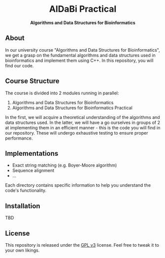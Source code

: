 <h1 align="center">AlDaBi Practical</h1>
<p align="center"><strong>Algorithms and Data Structures for Bioinformatics</strong>

## About
In our university course "Algorithms and Data Structures for Bioinformatics", we get a grasp on the fundamental algorithms and data structures used in bioinformatics and implement them using C++. In this repository, you will find our code.

## Course Structure
The course is divided into 2 modules running in parallel:
1. Algorithms and Data Structures for Bioinformatics
2. Algorithms and Data Structures for Bioinformatics Practical

In the first, we will acquire a theoretical understanding of the algorithms and data structures used. In the latter, we will have a go ourselves in groups of 2 at implementing them in an efficient manner - this is the code you will find in our repository. These will undergo exhaustive testing to ensure proper performance.

## Implementations
- Exact string matching (e.g. Boyer-Moore algorithm)
- Sequence alignment
- ...

Each directory contains specific information to help you understand the code's functionality.

## Installation
TBD

## License
This repository is released under the <a href="LICENSE">GPL v3</a> license. Feel free to tweak it to your own likings.